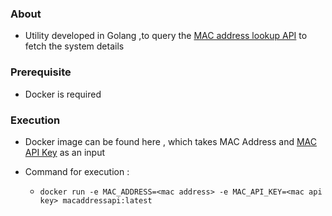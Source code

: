 ### About 

* Utility developed in Golang ,to query the [MAC address lookup API](https://macaddress.io/) to fetch the system details 

### Prerequisite
* Docker is required

### Execution
* Docker image can be found here , which takes MAC Address and [MAC API Key](https://macaddress.io/api/documentation/making-requests) as an input

* Command for execution :
  - `docker run -e MAC_ADDRESS=<mac address> -e MAC_API_KEY=<mac api key> macaddressapi:latest`
